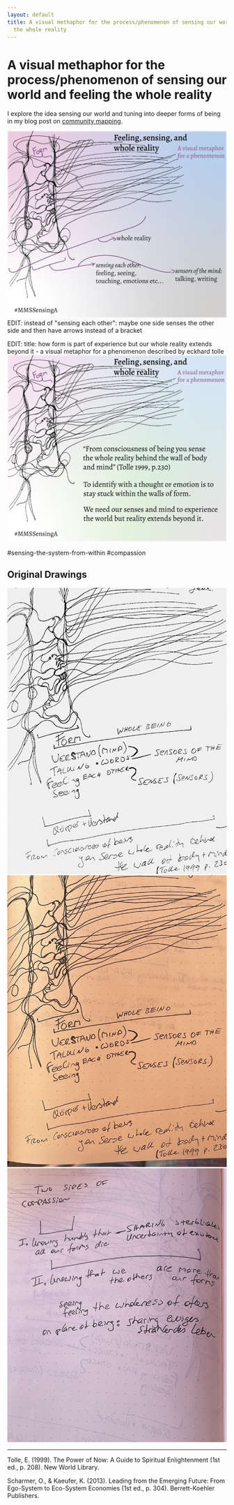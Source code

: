 ```yaml
---
layout: default
title: A visual methaphor for the process/phenomenon of sensing our world and feeling
  the whole reality
---
```

# A visual methaphor for the process/phenomenon of sensing our world and feeling the whole reality

I explore the idea sensing our world and tuning into deeper forms of being in my blog post on [community mapping](https://www.omprakash.org/blog/leon-capstone-blog-week-6-community-mapping).

![](media/MMSSensingA-01.png)
EDIT: instead of "sensing each other": maybe one side senses the other side and then have arrows instead of a bracket

EDIT: title: how form is part of experience but our whole reality extends beyond it  - a visual metaphor for a phenomenon described by eckhard tolle 
![](media/MMSSensingA-02.png)



#sensing-the-system-from-within #compassion

## Original Drawings

![](media/cleanshot_2024-02-18-at-12-27-08@2x.png)
![](media/cleanshot_2024-02-18-at-11-48-45@2x.png)
![](media/cleanshot_2024-02-18-at-11-48-57@2x.png)


___
Tolle, E. (1999). The Power of Now: A Guide to Spiritual Enlightenment (1st ed., p. 208). New World Library.


Scharmer, O., & Kaeufer, K. (2013). Leading from the Emerging Future: From Ego-System to Eco-System Economies (1st ed., p. 304). Berrett-Koehler Publishers.
